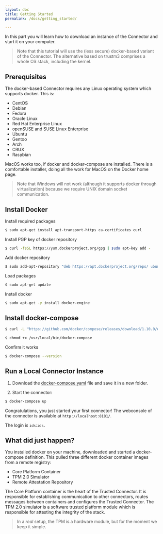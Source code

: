 ```yaml
---
layout: doc
title: Getting Started
permalink: /docs/getting_started/

---
```


In this part you will learn how to download an instance of the Connector and start it on your computer.

> Note that this tutorial will use the (less secure) docker-based variant of the Connector. The alternative based on trustm3 comprises a whole OS stack, including the kernel.


## Prerequisites

The docker-based Connector requires any Linux operating system which supports docker. This is:

  - CentOS
  - Debian
  - Fedora
  - Oracle Linux
  - Red Hat Enterprise Linux
  - openSUSE and SUSE Linux Enterprise
  - Ubuntu
  - Gentoo
  - Arch
  - CRUX
  - Raspbian

MacOS works too, if docker and docker-compose are installed. There is a comfortable installer, doing all the work for MacOS on the Docker home page.

> Note that Windows will not work (although it supports docker through virtualization) because we require UNIX domain socket communication.


## Install Docker

Install required packages

``` bash
$ sudo apt-get install apt-transport-https ca-certificates curl
```

Install PGP key of docker repository

``` bash
$ curl -fsSL https://yum.dockerproject.org/gpg | sudo apt-key add -
```

Add docker repository

``` bash
$ sudo add-apt-repository "deb https://apt.dockerproject.org/repo/ ubuntu-$(lsb_release -cs) main"
```

Load packages

``` bash
$ sudo apt-get update
```

Install docker

``` bash
$ sudo apt-get -y install docker-engine
```

## Install docker-compose

``` bash
$ curl -L "https://github.com/docker/compose/releases/download/1.10.0/docker-compose-$(uname -s)-$(uname -m)" -o /usr/local/bin/docker-compose
```

``` bash
$ chmod +x /usr/local/bin/docker-compose
```

Confirm it works

``` bash
$ docker-compose --version
```

## Run a Local Connector Instance

1. Download the [docker-compose.yaml](../example-000/docker-compose.yaml) file and save it in a new folder.

1. Start the connector:
```bash
$ docker-compose up
```

Congratulations, you just started your first connector! The webconsole of the connector is available at `http://localhost:8181/`.

The login is `ids`:`ids`.

## What did just happen?

You installed docker on your machine, downloaded and started a docker-compose definition. This pulled three different docker container images from a remote registry:

* Core Platform Container
* TPM 2.0 Simulator
* Remote Attestation Repository

The Core Platform container is the heart of the Trusted Connector. It is responsible for establishing communication to other connectors, routes messages between containers and configures the Trusted Connector.
The TPM 2.0 simulator is a software trusted platform module which is responsible for attesting the integrity of the stack.

> In a _real_ setup, the TPM is a hardware module, but for the moment we keep it simple.
